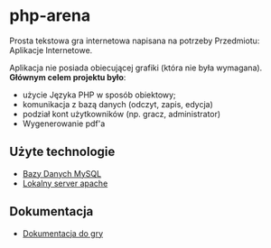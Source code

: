 # php-arena

Prosta tekstowa gra internetowa napisana na potrzeby Przedmiotu: Aplikacje Internetowe.

Aplikacja nie posiada obiecującej grafiki (która nie była wymagana). **Głównym celem projektu było**: 
- użycie Języka PHP w sposób obiektowy;
- komunikacja z bazą danych (odczyt, zapis, edycja)
- podział kont użytkowników (np. gracz, administrator)
- Wygenerowanie pdf'a

## Użyte technologie
- [Bazy Danych MySQL](https://www.mysql.com/)
- [Lokalny server apache](https://www.apachefriends.org/pl/index.html)

## Dokumentacja
- [Dokumentacja do gry](https://github.com/pawelbabiuch/php-arena/blob/master/Dokumentacja/Dokumentacja.pdf)
